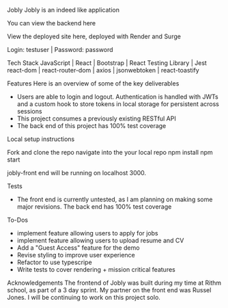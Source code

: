 Jobly
Jobly is an indeed like application

You can view the backend here

View the deployed site here, deployed with Render and Surge

Login: testuser | Password: password

Tech Stack
JavaScript | React | Bootstrap | React Testing Library | Jest
react-dom | react-router-dom | axios | jsonwebtoken | react-toastify

Features
Here is an overview of some of the key deliverables

- Users are able to login and logout. Authentication is handled with JWTs and a custom hook to store tokens in local storage for persistent across sessions
- This project consumes a previously existing RESTful API
- The back end of this project has 100% test coverage

Local setup instructions

Fork and clone the repo
navigate into the your local repo
npm install
npm start

jobly-front end will be running on localhost 3000.


Tests
- The front end is currently untested, as I am planning on making some major revisions. The back end has 100% test coverage

To-Dos
- implement feature allowing users to apply for jobs
- implement feature allowing users to upload resume and CV
- Add a "Guest Access" feature for the demo
- Revise styling to improve user experience
- Refactor to use typescripe
- Write tests to cover rendering + mission critical features

Acknowledgements
The frontend of Jobly was built during my time at Rithm school, as part of a 3 day sprint. My partner on the front end was Russel Jones. I will be continuing to work on this project solo.


